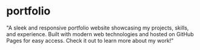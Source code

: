 # portfolio
 "A sleek and responsive portfolio website showcasing my projects, skills, and experience. Built with modern web technologies and hosted on GitHub Pages for easy access. Check it out to learn more about my work!"

